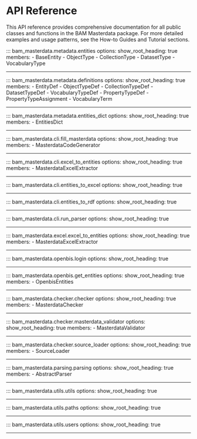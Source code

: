 # API Reference

This API reference provides comprehensive documentation for all public classes and functions in the BAM Masterdata package. For more detailed examples and usage patterns, see the How-to Guides and Tutorial sections.

<!--
-------------------------------------------------------------
metadata/
-------------------------------------------------------------
-->

::: bam_masterdata.metadata.entities
    options:
      show_root_heading: true
      members:
        - BaseEntity
        - ObjectType
        - CollectionType
        - DatasetType
        - VocabularyType

---

::: bam_masterdata.metadata.definitions
    options:
      show_root_heading: true
      members:
        - EntityDef
        - ObjectTypeDef
        - CollectionTypeDef
        - DatasetTypeDef
        - VocabularyTypeDef
        - PropertyTypeDef
        - PropertyTypeAssignment
        - VocabularyTerm

---

::: bam_masterdata.metadata.entities_dict
    options:
      show_root_heading: true
      members:
        - EntitiesDict

---

<!--
-------------------------------------------------------------
cli/
-------------------------------------------------------------
-->

<!-- ::: bam_masterdata.cli.cli
    options:
      show_root_heading: true
      show_source: false -->

::: bam_masterdata.cli.fill_masterdata
    options:
      show_root_heading: true
      members:
        - MasterdataCodeGenerator

---

::: bam_masterdata.cli.excel_to_entities
    options:
      show_root_heading: true
      members:
        - MasterdataExcelExtractor

---

::: bam_masterdata.cli.entities_to_excel
    options:
      show_root_heading: true

---

::: bam_masterdata.cli.entities_to_rdf
    options:
      show_root_heading: true

---

::: bam_masterdata.cli.run_parser
    options:
      show_root_heading: true

---


<!--
-------------------------------------------------------------
excel/
-------------------------------------------------------------
-->

::: bam_masterdata.excel.excel_to_entities
    options:
      show_root_heading: true
      members:
        - MasterdataExcelExtractor

---

<!--
-------------------------------------------------------------
openbis/
-------------------------------------------------------------
-->

::: bam_masterdata.openbis.login
    options:
      show_root_heading: true

---

::: bam_masterdata.openbis.get_entities
    options:
      show_root_heading: true
      members:
        - OpenbisEntities

---

<!--
-------------------------------------------------------------
checker/
-------------------------------------------------------------
-->

::: bam_masterdata.checker.checker
    options:
      show_root_heading: true
      members:
        - MasterdataChecker

---

::: bam_masterdata.checker.masterdata_validator
    options:
      show_root_heading: true
      members:
        - MasterdataValidator

---

::: bam_masterdata.checker.source_loader
    options:
      show_root_heading: true
      members:
        - SourceLoader

---

<!--
-------------------------------------------------------------
parsing/
-------------------------------------------------------------
-->

::: bam_masterdata.parsing.parsing
    options:
      show_root_heading: true
      members:
        - AbstractParser

---

<!--
-------------------------------------------------------------
utils/
-------------------------------------------------------------
-->

::: bam_masterdata.utils.utils
    options:
      show_root_heading: true

---

::: bam_masterdata.utils.paths
    options:
      show_root_heading: true

---

::: bam_masterdata.utils.users
    options:
      show_root_heading: true

---